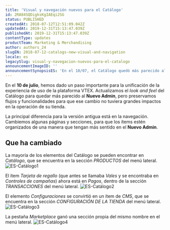 ```yaml
---
title: 'Visual y navegación nuevos para el Catálogo'
id: 2RA84SQDigksKgIAEqi2SG
status: PUBLISHED
createdAt: 2018-07-12T12:51:09.042Z
updatedAt: 2019-12-31T15:13:47.039Z
publishedAt: 2019-12-31T15:13:47.039Z
contentType: updates
productTeam: Marketing & Merchandising
author: authors_24
slugEN: 2018-07-12-catalogs-new-visual-and-navigation
locale: es
legacySlug: visual-y-navegacion-nuevos-para-el-catalogo
announcementImageID: ''
announcementSynopsisES: 'En el 10/07, el Catálogo quedó más parecido al Nuevo Admin, pero manteniendo sus características más importantes.'
---
```


En el __10 de julio__, hemos dado un paso importante para la unificación de la experiencia de uso de la plataforma VTEX. Actualizamos el _look and feel_ del Catálogo para quedar más parecido al __Nuevo Admin__, pero preservamos flujos y funcionalidades para que ese cambio no tuviera grandes impactos en la operación de su tienda.

La principal diferencia para la versión antigua está en la navegación. Cambiemos algunas páginas y secciones, para que los ítems estén organizados de una manera que tengan más sentido en el __Nuevo Admin__.


## Que ha cambiado

La mayoría de los elementos del Catálogo se pueden encontrar en _Catálogo_, que se encuentra en la sección _PRODUCTOS_ del menú lateral.
![ES-Catálogo1](https://images.ctfassets.net/alneenqid6w5/34XVA7oE408IGWg0ksG4qQ/7ac747eed47cc684526edd8a8e860ace/ES-Cat__logo1.png)


El ítem _Tarjeta de regallo_ (que antes se llamaba _Vales_ y se encontraba en _Controles de campañas_) ahora está en _Pagos_, dentro de la sección _TRANSACCIONES_ del menú lateral.
![ES-Catálogo2](https://images.ctfassets.net/alneenqid6w5/1QZmRnr4Y8M80sSQGywG8i/6b66051ad5a8fe23a79d779faa2dfea4/ES-Cat__logo2.png)


El elemento _Configuraciones_ se convirtió en un ítem de _CMS_, que se encuentra en la sección _CONFIGURACIÓN DE LA TIENDA_ del menú lateral.
![ES-Catálogo3](https://images.ctfassets.net/alneenqid6w5/2KMa8ImOCsakEyaGa8yci0/c7f86a05fcb34f14b31771f558b3efe0/ES-Cat__logo3.png)


La pestaña _Marketplace_ ganó una sección propia del mismo nombre en el menú lateral.
![ES-Catálogo4](https://images.ctfassets.net/alneenqid6w5/6bTv54WR4QwaiOKOoiwSIG/f124f5a1bd87d0ce854108658cd52467/ES-Cat__logo4.png)
